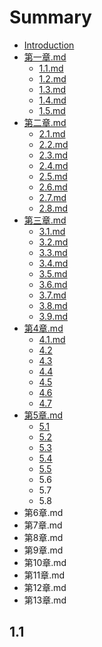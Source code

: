 # Summary

* [Introduction](README.md)
* [第一章.md](di-yi-zhang.md)
  * [1.1.md](11md.md)
  * [1.2.md](12md.md)
  * [1.3.md](13md.md)
  * [1.4.md](14md.md)
  * [1.5.md](15md.md)
* [第二章.md](di-er-7ae0-md.md)
  * [2.1.md](di-er-7ae0-md/21md.md)
  * [2.2.md](di-er-7ae0-md/22md.md)
  * [2.3.md](di-er-7ae0-md/23md.md)
  * [2.4.md](di-er-7ae0-md/24md.md)
  * [2.5.md](di-er-7ae0-md/25md.md)
  * [2.6.md](di-er-7ae0-md/26md.md)
  * [2.7.md](di-er-7ae0-md/27md.md)
  * [2.8.md](di-er-7ae0-md/28md.md)
* [第三章.md](di-san-7ae0-md.md)
  * [3.1.md](di-san-7ae0-md/31md.md)
  * [3.2.md](di-san-7ae0-md/32md.md)
  * [3.3.md](di-san-7ae0-md/33md.md)
  * [3.4.md](di-san-7ae0-md/34md.md)
  * [3.5.md](di-san-7ae0-md/35md.md)
  * [3.6.md](di-san-7ae0-md/36md.md)
  * [3.7.md](di-san-7ae0-md/37md.md)
  * [3.8.md](di-san-7ae0-md/38md.md)
  * [3.9.md](di-san-7ae0-md/39md.md)
* [第4章.md](di-4-7ae0-md.md)
  * [4.1.md](di-4-7ae0-md/41md.md)
  * [4.2](di-4-7ae0-md/42.md)
  * [4.3](di-4-7ae0-md/43.md)
  * [4.4](di-4-7ae0-md/44.md)
  * [4.5](di-4-7ae0-md/45.md)
  * [4.6](di-4-7ae0-md/46.md)
  * [4.7](di-4-7ae0-md/47.md)
* [第5章.md](di-5-7ae0-md.md)
  * [5.1](di-5-7ae0-md/51.md)
  * [5.2](di-5-7ae0-md/52.md)
  * [5.3](di-5-7ae0-md/53.md)
  * [5.4](di-5-7ae0-md/54.md)
  * [5.5](di-5-7ae0-md/55.md)
  * 5.6
  * 5.7
  * 5.8
* 第6章.md
* 第7章.md
* 第8章.md
* 第9章.md
* 第10章.md
* 第11章.md
* 第12章.md
* 第13章.md

## 1.1

